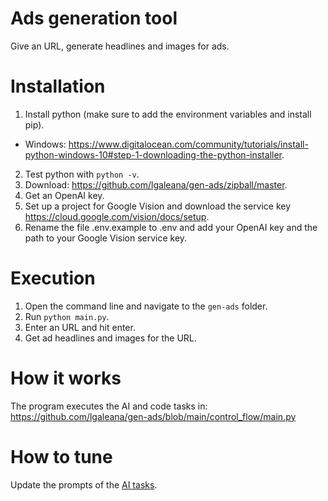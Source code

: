 # Ads generation tool
Give an URL, generate headlines and images for ads.

# Installation
1. Install python (make sure to add the environment variables and install pip).
  - Windows: https://www.digitalocean.com/community/tutorials/install-python-windows-10#step-1-downloading-the-python-installer.
2. Test python with `python -v`.
3. Download: https://github.com/lgaleana/gen-ads/zipball/master.
4. Get an OpenAI key.
5. Set up a project for Google Vision and download the service key https://cloud.google.com/vision/docs/setup.
6. Rename the file .env.example to .env and add your OpenAI key and the path to your Google Vision service key.

# Execution
1. Open the command line and navigate to the `gen-ads` folder.
2. Run `python main.py`.
3. Enter an URL and hit enter.
4. Get ad headlines and images for the URL.

# How it works
The program executes the AI and code tasks in: https://github.com/lgaleana/gen-ads/blob/main/control_flow/main.py

# How to tune
Update the prompts of the [AI tasks](https://github.com/lgaleana/gen-ads/tree/main/ai_tasks).